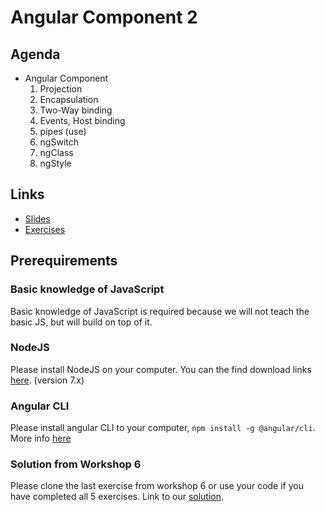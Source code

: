 # Angular Component 2

## Agenda
* Angular Component
	1. Projection
    2. Encapsulation
    2. Two-Way binding
    3. Events, Host binding
    4. pipes (use)
    6. ngSwitch
    8. ngClass
    9. ngStyle

## Links

* [Slides](https://slides.com/ng-slo/workshop-8-component2)
* [Exercises](https://github.com/ng-slo/workshop/blob/master/08-component2/exercises.md)

## Prerequirements

### Basic knowledge of JavaScript
Basic knowledge of JavaScript is required because we will not teach the basic JS, but will build on top of it.

### NodeJS
Please install NodeJS on your computer. You can the find download links [here](https://nodejs.org/en/download/current/). (version 7.x)

### Angular CLI
Please install angular CLI to your computer, `npm install -g @angular/cli`. More info [here](https://github.com/angular/angular-cli)

### Solution from Workshop 6
Please clone the last exercise from workshop 6 or use your code if you have completed all 5 exercises. Link to our [solution](https://github.com/ng-slo/workshop/tree/master/06-component/solutions/exercise-5). 
